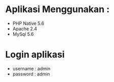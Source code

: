 # Aplikasi Menggunakan :
- PHP Native 5.6
- Apache 2.4
- MySql 5.6

# Login aplikasi 

- username : admin
- password : admin
